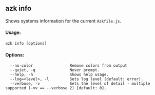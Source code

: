## azk info

  Shows systems information for the current `Azkfile.js`.

#### Usage:

    azk info [options]

####  Options:

```
  --no-color                Remove colors from output
  --quiet, -q               Never prompt.
  --help, -h                Shows help usage.
  --log=<level>, -l         Sets log level (default: error).
  --verbose, -v             Sets the level of detail - multiple supported (-vv == --verbose 2) [default: 0].
```
